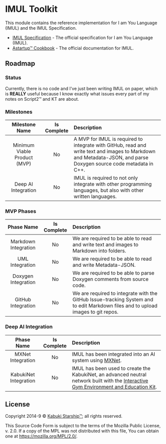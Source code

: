# IMUL Toolkit

This module contains the reference implementation for I am You Language (IMUL) and the IMUL Specification.

* [IMUL Specification](./spec/readme.md) - The official specification for I am You Language (IMUL).
* [Astartup™ Cookbook](https://github.com/kabuki-starship/Astartup™.cookbook) - The official documentation for IMUL.

## Roadmap

### Status

Currently, there is no code and I've just been writing IMUL on paper, which is **REALLY** useful because I know exactly what issues every part of my notes on Script2™ and KT are about.

### Milestones

|        Milestone Name        | Is Complete | Description |
|:----------------------------:|:-----------:|:------------|
| Minimum Viable Product (MVP) |     No      | A MVP for IMUL is required to integrate with GitHub, read and write text and images to Markdown and Metadata-JSON, and parse Doxygen source code metadata in C++. |
|    Deep AI Integration       |     No      | IMUL is required to not only integrate with other programming languages, but also with other written languages. |

### MVP Phases

|       Phase Name       | Is Complete | Description |
|:----------------------:|:-----------:|:------------|
|  Markdown Integration  |     No      | We are required to be able to read and write text and images to Markdown into folders. |
|     UML Integration    |     No      | We are required to be able to read and write Metadata-JSON. |
|   Doxygen Integration  |     No      | We are required to be able to parse Doxygen comments from source code. |
|   GitHub Integration   |     No      | We are required to integrate with the GitHub Issue-tracking System and to edit Markdown files and to upload images to git repos. |

### Deep AI Integration

|       Phase Name       | Is Complete | Description |
|:----------------------:|:-----------:|:------------|
|   MXNet Integration    |      No     | IMUL has been integrated into an AI system using [MXNet](https://mxnet.apache.org/). |
|  KabukiNet Integration |      No     | IMUL has been used to create the KabukiNet, an advanced neutral network built with the [Interactive Gym Environment and Education Kit](https://github.com/kabuki-starship/IGEEK™). |

## License

Copyright 2014-9 © [Kabuki Starship™](https://kabukistarship.com); all rights reserved.

This Source Code Form is subject to the terms of the Mozilla Public License, v. 2.0. If a copy of the MPL was not distributed with this file, You can obtain one at <https://mozilla.org/MPL/2.0/>.
